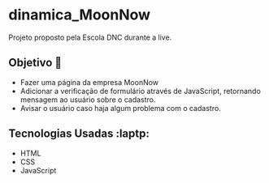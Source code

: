 # dinamica_MoonNow

Projeto proposto pela Escola DNC durante a live.


## Objetivo :book:

<ul>
    <li>Fazer uma página da empresa MoonNow</li>
    <li>Adicionar a verificação de formulário através de JavaScript, retornando mensagem ao usuário sobre o cadastro.</li>
    <li>Avisar o usuário caso haja algum problema com o cadastro.</li>
</ul>

## Tecnologias Usadas :laptp:

<ul>
    <li>HTML</li>
    <li>CSS</li>
    <li>JavaScript</li>
</ul>